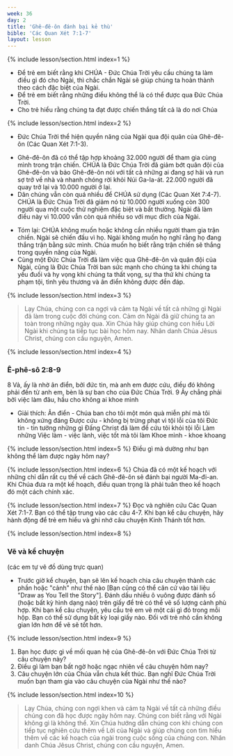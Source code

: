 ```yaml
---
week: 36
day: 2
title: 'Ghê-đê-ôn đánh bại kẻ thù'
bible: 'Các Quan Xét 7:1-7'
layout: lesson
---
```



{% include lesson/section.html index=1 %}
- Để trẻ em biết rằng khi CHÚA - Đức Chúa Trời yêu cầu chúng ta làm điều gì đó cho Ngài, thì chắc chắn Ngài sẽ giúp chúng ta hoàn thành theo cách đặc biệt của Ngài.
- Để trẻ em biết rằng những điều không thể là có thể được qua Đức Chúa Trời.
- Cho trẻ hiểu rằng chúng ta đạt được chiến thắng tất cả là do nơi Chúa


{% include lesson/section.html index=2 %}
* Đức Chúa Trời thể hiện quyền năng của Ngài qua đội quân của Ghê-đê-ôn (Các Quan Xét 7:1-3).
- Ghê-đê-ôn đã có thể tập hợp khoảng 32.000 người để tham gia cùng mình trong trận chiến. CHÚA là Đức Chúa Trời đã giảm bớt quân đội của Ghê-đê-ôn và bảo Ghê-đê-ôn nói với tất cả những ai đang sợ hãi và run sợ trở về nhà và nhanh chóng rời khỏi Núi Ga-la-át. 22.000 người đã quay trở lại và 10.000 người ở lại.
- Dân chúng vẫn còn quá nhiều để CHÚA sử dụng (Các Quan Xét 7:4-7). CHÚA là Đức Chúa Trời đã giảm nó từ 10.000 người xuống còn 300 người qua một cuộc thử nghiệm đặc biệt và bất thường. Ngài đã làm điều này vì 10.000 vẫn còn quá nhiều so với mục đích của Ngài.
* Tóm lại: CHÚA không muốn hoặc không cần nhiều người tham gia trận chiến. Ngài sẽ chiến đấu vì họ. Ngài không muốn họ nghĩ rằng họ đang thắng trận bằng sức mình. Chúa muốn họ biết rằng trận chiến sẽ thắng trong quyền năng của Ngài.
* Cùng một Đức Chúa Trời đã làm việc qua Ghê-đê-ôn và quân đội của Ngài, cũng là Đức Chúa Trời ban sức mạnh cho chúng ta khi chúng ta yếu đuối và hy vọng khi chúng ta thất vọng, sự tha thứ khi chúng ta phạm tội, tình yêu thương và ân điển không được đền đáp.


{% include lesson/section.html index=3 %}
> Lạy Chúa, chúng con ca ngợi và cảm tạ Ngài về tất cả những gì Ngài đã làm trong cuộc đời chúng con. Cảm ơn Ngài đã giữ chúng ta an toàn trong những ngày qua. Xin Chúa hãy giúp chúng con hiểu Lời Ngài khi chúng ta tiếp tục bài học hôm nay. Nhân danh Chúa Jêsus Christ, chúng con cầu nguyện, Amen.


{% include lesson/section.html index=4 %}
### Ê-phê-sô 2:8-9
 8 Vả, ấy là nhờ ân điển, bởi đức tin, mà anh em được cứu, điều đó không phải đến từ anh em, bèn là sự ban cho của Đức Chúa Trời. 9 Ấy chẳng phải bởi việc làm đâu, hầu cho không ai khoe mình

- Giải thích:
Ân điển - Chúa ban cho tôi một món quà miễn phí mà tôi không xứng đáng
Được cứu - không bị trừng phạt vì tội lỗi của tôi
Đức tin - tin tưởng những gì Đấng Christ đã làm để cứu tôi khỏi tội lỗi Làm những Việc làm - việc lành, việc tốt mà tôi làm
Khoe mình - khoe khoang



{% include lesson/section.html index=5 %}
Điều gì mà dường như bạn không thể làm được ngày hôm nay?


{% include lesson/section.html index=6 %}
Chúa đã có một kế hoạch với những chỉ dẫn rất cụ thể về cách Ghê-đê-ôn sẽ đánh bại người Ma-đi-an. Khi Chúa đưa ra một kế hoạch, điều quan trọng là phải tuân theo kế hoạch đó một cách chính xác.


{% include lesson/section.html index=7 %}
 Đọc và nghiên cứu Các Quan Xét 7:1-7. Bạn có thể tập trung vào các câu 4-7. Khi bạn kể câu chuyện, hãy hành động để trẻ em hiểu và ghi nhớ câu chuyện Kinh Thánh tốt hơn.


{% include lesson/section.html index=8 %}
### Vẽ và kể chuyện
 (các em tự vẽ đồ dùng trực quan)
- Trước giờ kể chuyện, bạn sẽ lên kế hoạch chia câu chuyện thành các phần hoặc "cảnh" như thế nào [Bạn cũng có thể căn cứ vào tài liệu "Draw as You Tell the Story"]. Đánh dấu nhiều ô vuông được đánh số (hoặc bất kỳ hình dạng nào) trên giấy để trẻ có thể vẽ số lượng cảnh phù hợp. Khi bạn kể câu chuyện, yêu cầu trẻ em vẽ một cái gì đó trong mỗi hộp. Bạn có thể sử dụng bất kỳ loại giấy nào. Đối với trẻ nhỏ cần không gian lớn hơn để vẽ sẽ tốt hơn.


{% include lesson/section.html index=9 %}
1. Bạn học được gì về mối quan hệ của Ghê-đê-ôn với Đức Chúa Trời từ câu chuyện này?
2. Điều gì làm bạn bất ngờ hoặc ngạc nhiên về câu chuyện hôm nay?
3. Câu chuyện lớn của Chúa vẫn chưa kết thúc. Bạn nghĩ Đức Chúa Trời muốn bạn tham gia vào câu chuyện của Ngài như thế nào?


{% include lesson/section.html index=10 %}
> Lạy Chúa, chúng con ngợi khen và cảm tạ Ngài về tất cả những điều chúng con đã học được ngày hôm nay. Chúng con biết rằng với Ngài không gì là không thể. Xin Chúa hướng dẫn chúng con khi chúng con tiếp tục nghiên cứu thêm về Lời của Ngài và giúp chúng con tìm hiểu thêm về các kế hoạch của ngài trong cuộc sống của chúng con. Nhân danh Chúa Jêsus Christ, chúng con cầu nguyện, Amen.
